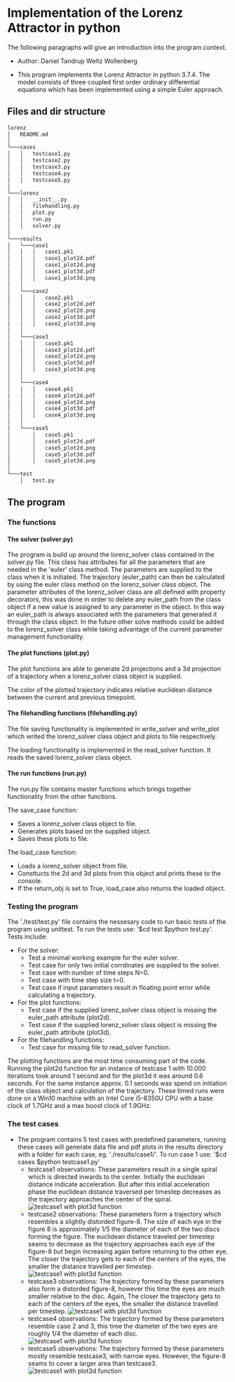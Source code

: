 # Implementation of the Lorenz Attractor in python

The following paragraphs will give an introduction into
the program context.

- Author: Daniel Tandrup Weltz Wollenberg

- This program implements the Lorenz Attractor in python 3.7.4. 
The model consists of three coupled first order ordinary
differential equations which has been implemented using
a simple Euler approach.

## Files and dir structure
```bash
lorenz
│   README.md
│
└───cases
│   │   testcase1.py
│   │   testcase2.py
│   │   testcase3.py
│   │   testcase4.py
│   │   testcase5.py
│
└───lorenz
│   │   __init__.py
│   │   filehandling.py
│   │   plot.py
│   │   run.py
│   │   solver.py
│
└───results
│   └───case1
│   │   │   case1.pk1
│   │   │   case1_plot2d.pdf
│   │   │   case1_plot2d.png
│   │   │   case1_plot3d.pdf
│   │   │   case1_plot3d.png
│   │
│   └───case2
│   │   │   case2.pk1
│   │   │   case2_plot2d.pdf
│   │   │   case2_plot2d.png
│   │   │   case2_plot3d.pdf
│   │   │   case2_plot3d.png
│   │
│   └───case3
│   │   │   case3.pk1
│   │   │   case3_plot2d.pdf
│   │   │   case3_plot2d.png
│   │   │   case3_plot3d.pdf
│   │   │   case3_plot3d.png
│   │
│   └───case4
│   │   │   case4.pk1
│   │   │   case4_plot2d.pdf
│   │   │   case4_plot2d.png
│   │   │   case4_plot3d.pdf
│   │   │   case4_plot3d.png
│   │
│   └───case5
│       │   case5.pk1
│       │   case5_plot2d.pdf
│       │   case5_plot2d.png
│       │   case5_plot3d.pdf
│       │   case5_plot3d.png
│
└───test
    │   test.py
```

## The program
### The functions
#### The solver (solver.py)
The program is build up around the lorenz_solver class contained in the 
solver.py file. This class has attributes for all the parameters that are
needed in the 'euler' class method. The parameters are supplied to the
class when it is initiated. The trajectory (euler_path) can then be calculated
by using the euler class method on the lorenz_solver class object.
The parameter attributes of the lorenz_solver class are all defined with property 
decorators, this was done in order to delete any euler_path from the class
object if a new value is assigned to any parameter in the object. In this way
an euler_path is always associated with the parameters that generated it
through the class object. In the future other solve methods could be added to
the lorenz_solver class while taking advantage of the current parameter management
functionality.

#### The plot functions (plot.py)
The plot functions are able to generate 2d projections and a 3d projection
of a trajectory when a lorenz_solver class object is supplied.

The color of the plotted trajectory indicates relative euclidean distance
between the current and previous timepoint.

#### The filehandling functions (filehandling.py)
The file saving functionality is implemented in write_solver and write_plot
which writed the lorenz_solver class object and plots to file respectively.

The loading functionality is implemented in the read_solver function. It
reads the saved lorenz_solver class object.

#### The run functions (run.py)
The run.py file contains master functions which brings together functionality
from the other functions.

The save_case function:
- Saves a lorenz_solver class object to file.
- Generates plots based on the supplied object.
- Saves these plots to file.

The load_case function:
- Loads a lorenz_solver object from file.
- Consttucts the 2d and 3d plots from this object and prints these to the console.
- If the return_obj is set to True, load_case also returns the loaded object.

### Testing the program
The './test/test.py' file contains the nessesary code to run basic tests of the
program using unittest. To run the tests use: '$cd test $python test.py'.
Tests include:
- For the solver:
	- Test a minimal working example for the euler solver.
	- Test case for only two initial corrdinates are supplied to the solver.
	- Test case with number of time steps N=0.
	- Test case with time step size t=0.
	- Test case if input parameters result in floating point error while calculating
	a trajectory.
- For the plot functions:
	- Test case if the supplied lorenz_solver class object is missing the euler_path
	attribute (plot2d).
	- Test case if the supplied lorenz_solver class object is missing the euler_path
	attribute (plot3d).
- For the filehandling functions:
	- Test case for missing file to read_solver function.


The plotting functions are the most time consuming part of the code. Running
the plot2d function for an instance of testcase 1 with 10.000 iterations took 
around 1 second and for the plot3d it was around 0.6 seconds. For the same instance
approx. 0.1 seconds was spend on initiation of the class object and calculation of the
trajectory. These timed runs were done on a Win10 machine with an Intel Core i5-8350U
CPU with a base clock of 1.7GHz and a max boost clock of 1.9GHz.

### The test cases

- The program contains 5 test cases with predefined parameters,
running these cases will generate data file and pdf plots in the
results directory with a folder for each case, eg. './results/case1/'. 
To run case 1 use: '$cd cases $python testcase1.py'
	- testcase1 observations: These parameters result in a single spiral
	which is directed inwards to the center. Initially the euclidean distance
	indicate acceleration. But after this initial acceleration phase 
	the euclidean distance traversed per timestep decreases as the trajectory 
	approaches the center of the spiral.  
	![testcase1 with plot3d function](results/case1/case1_plot3d.png)
	- testcase2 observations: These parameters form a trajectory which resembles
	a slightly distorded figure-8. The size of each eye in the figure 8 is
	approximately 1/5 the diameter of each of the two discs forming the figure.
	The euclidean distance traveled per timestep seams to decrease as the
	trajectory approaches each eye of the figure-8 but begin increasing
	again before returning to the other eye. The closer the trajectory
	gets to each of the centers of the eyes, the smaller the distance travelled 
	per timestep.
	![testcase1 with plot3d function](results/case2/case2_plot3d.png)
	- testcase3 observations: The trajectory formed by these parameters also
	form a distorded figure-8, however this time the eyes are much smaller
	relative to the disc. Again, The closer the trajectory gets to each of 
	the centers of the eyes, the smaller the distance travelled per timestep.
	![testcase1 with plot3d function](results/case3/case3_plot3d.png)
	- testcase4 observations: The trajectory formed by these parameters
	resemble case 2 and 3, this time the diameter of the two eyes are
	roughly 1/4 the diameter of each disc.
	![testcase1 with plot3d function](results/case4/case4_plot3d.png)
	- testcase5 observations: The trajectory formed by these parameters mostly
	resemble testcase3, with narrow eyes. However, the figure-8 seams to cover a
	larger area than testcase3.
	![testcase1 with plot3d function](results/case5/case5_plot3d.png)



# 
